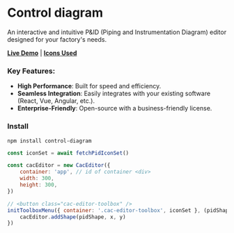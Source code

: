 # Control diagram

An interactive and intuitive P&ID (Piping and Instrumentation Diagram) editor designed for your factory's needs.

[**Live Demo**](https://control-and-command.com/) | [**Icons Used**](https://github.com/tbo47/open-pid-icons)

### Key Features:

-   **High Performance**: Built for speed and efficiency.
-   **Seamless Integration**: Easily integrates with your existing software (React, Vue, Angular, etc.).
-   **Enterprise-Friendly**: Open-source with a business-friendly license.

### Install

`npm install control-diagram`

```javascript
const iconSet = await fetchPidIconSet()

const cacEditor = new CacEditor({
    container: 'app', // id of container <div>
    width: 300,
    height: 300,
})

// <button class="cac-editor-toolbox" />
initToolboxMenu({ container: '.cac-editor-toolbox', iconSet }, (pidShape, x, y) => {
    cacEditor.addShape(pidShape, x, y)
})
```
